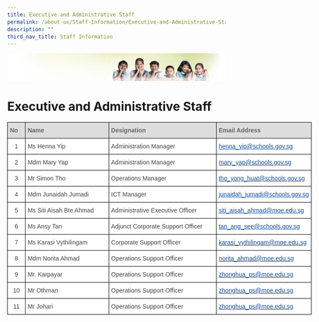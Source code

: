 ```yaml
---
title: Executive and Administrative Staff
permalink: /about-us/Staff-Information/Executive-and-Administrative-Staff/
description: ""
third_nav_title: Staff Information
---
```

![](/images/Banner.jpg)

Executive and Administrative Staff
==================================

<style type="text/css">
.tg  {border-collapse:collapse;border-spacing:0;}
.tg td{border-color:black;border-style:solid;border-width:1px;font-family:Arial, sans-serif;font-size:14px;
  overflow:hidden;padding:10px 5px;word-break:normal;}
.tg th{border-color:black;border-style:solid;border-width:1px;font-family:Arial, sans-serif;font-size:14px;
  font-weight:normal;overflow:hidden;padding:10px 5px;word-break:normal;}
.tg .tg-oxuc{background-color:#FFF;color:#10509C;text-align:left;text-decoration:underline;vertical-align:top}
.tg .tg-e14l{background-color:#DDD;color:#666;font-weight:bold;text-align:left;vertical-align:top}
.tg .tg-ncov{background-color:#FFF;color:#454545;text-align:center;vertical-align:middle}
.tg .tg-sdzj{background-color:#FFF;color:#454545;text-align:left;vertical-align:middle}
.tg .tg-d8aa{background-color:#FFF;color:#10509C;text-align:left;vertical-align:top}
</style>
<table class="tg" style="undefined;table-layout: fixed; width: 702px">
<colgroup>
<col style="width: 41px">
<col style="width: 193px">
<col style="width: 249px">
<col style="width: 219px">
</colgroup>
<thead>
  <tr>
    <th class="tg-e14l">No</th>
    <th class="tg-e14l">Name</th>
    <th class="tg-e14l">Designation</th>
    <th class="tg-e14l">Email Address</th>
  </tr>
</thead>
<tbody>
  <tr>
    <td class="tg-ncov">1</td>
    <td class="tg-sdzj">Ms Henna Yip</td>
    <td class="tg-sdzj">Administration Manager</td>
    <td class="tg-oxuc"><a href="mailto:%C2%A0Henna_Yip@schools.gov.sg"><span style="text-decoration:underline;color:#10509C">henna_yip@schools.gov.sg</span></a><br></td>
  </tr>
  <tr>
    <td class="tg-ncov"> 2 </td>
    <td class="tg-sdzj">Mdm Mary Yap </td>
    <td class="tg-sdzj">Administration Manager </td>
    <td class="tg-d8aa"><a href="mailto:mary_yap@schools.gov.sg"><span style="text-decoration:none;color:#10509C">mary_yap@schools.gov.sg</span></a></td>
  </tr>
  <tr>
    <td class="tg-ncov"> 3 </td>
    <td class="tg-sdzj">Mr Simon Tho </td>
    <td class="tg-sdzj">Operations Manager  </td>
    <td class="tg-d8aa"><a href="mailto:tho_yong_huat@schools.gov.sg"><span style="text-decoration:none;color:#10509C">tho_yong_huat@schools.gov.sg</span></a></td>
  </tr>
  <tr>
    <td class="tg-ncov">4</td>
    <td class="tg-sdzj">Mdm Junaidah Jumadi <br></td>
    <td class="tg-sdzj">ICT Manager <br></td>
    <td class="tg-oxuc"><a href="mailto:Junaidah_Jumadi@schools.gov.sg"><span style="text-decoration:underline;color:#10509C">junaidah_jumadi@schools.gov.sg</span></a><br></td>
  </tr>
  <tr>
    <td class="tg-ncov">5</td>
    <td class="tg-sdzj">Ms Siti Aisah Bte Ahmad<br></td>
    <td class="tg-sdzj">Administrative Executive Officer<br></td>
    <td class="tg-oxuc"><a href="mailto:siti_aisah_ahmad@moe.edu.sg"><span style="text-decoration:underline;color:#10509C">siti_aisah_ahmad@moe.edu.sg</span></a><br></td>
  </tr>
  <tr>
    <td class="tg-ncov">6</td>
    <td class="tg-sdzj">Ms Ansy Tan <br></td>
    <td class="tg-sdzj">Adjunct Corporate Support Officer <br></td>
    <td class="tg-oxuc"><a href="mailto:tan_ang_see@schools.gov.sg%C2%A0"><span style="text-decoration:underline;color:#10509C">tan_ang_see@schools.gov.sg </span></a><br></td>
  </tr>
  <tr>
    <td class="tg-ncov">7</td>
    <td class="tg-sdzj">Ms Karasi Vythilingam<br></td>
    <td class="tg-sdzj">Corporate Support Officer</td>
    <td class="tg-d8aa"><a href="mailto:karasi_vythilingam@moe.edu.sg"><span style="text-decoration:none;color:#10509C">karasi_vythilingam@moe.edu.sg</span></a><br></td>
  </tr>
  <tr>
    <td class="tg-ncov">8</td>
    <td class="tg-sdzj">Mdm Norita Ahmad</td>
    <td class="tg-sdzj">Operations Support Officer</td>
    <td class="tg-d8aa"><a href="mailto:norita_ahmad@moe.edu.sg"><span style="text-decoration:none;color:#10509C">norita_ahmad@moe.edu.sg</span></a></td>
  </tr>
  <tr>
    <td class="tg-ncov">9</td>
    <td class="tg-sdzj">Mr. Karpayar</td>
    <td class="tg-sdzj">Operations Support Officer</td>
    <td class="tg-d8aa"><a href="mailto:%20zhonghua_ps@moe.edu.sg"><span style="text-decoration:none;color:#10509C">zhonghua_ps@moe.edu.sg</span></a></td>
  </tr>
  <tr>
    <td class="tg-ncov">10</td>
    <td class="tg-sdzj">Mr Othman</td>
    <td class="tg-sdzj">Operations Support Officer</td>
    <td class="tg-d8aa"><a href="mailto:%20zhonghua_ps@moe.edu.sg"><span style="text-decoration:none;color:#10509C">zhonghua_ps@moe.edu.sg</span></a></td>
  </tr>
  <tr>
    <td class="tg-ncov">11</td>
    <td class="tg-sdzj">Mr Johari</td>
    <td class="tg-sdzj">Operations Support Officer</td>
    <td class="tg-d8aa"><a href="mailto:%20zhonghua_ps@moe.edu.sg"><span style="text-decoration:none;color:#10509C">zhonghua_ps@moe.edu.sg</span></a></td>
  </tr>
</tbody>
</table>